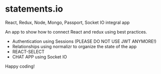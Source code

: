 # statements.io
React, Redux, Node, Mongo, Passport, Socket IO integral app

An app to show how to connect React and redux using best practices.

- Authentication using Sessions (PLEASE DO NOT USE JWT ANYMORE!)
- Relationships using normalizr to organize the state of the app
- REACT-SELECT
- CHAT APP using Socket IO

Happy coding!
